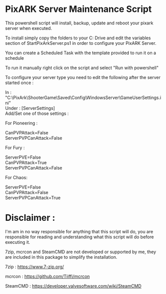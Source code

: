 # PixARK Server Maintenance Script

This powershell script will install, backup, update and reboot your pixark server when executed.

To install simply copy the folders to your C: Drive and edit the variables section of StartPixArkServer.ps1 in order to configure your PixARK Server.

You can create a Scheduled Task with the template provided to run it on a schedule

To run it manually right click on the script and select "Run with powershell"

To configure your server type you need to edit the following after the server started once : 

In : "C:\PixArk\ShooterGame\Saved\Config\WindowsServer\GameUserSettings.ini"  
Under : [ServerSettings]  
Add/Set one of those settings :

For Pioneering :

CanPVPAttack=False  
ServerPVPCanAttack=False

For Fury :

ServerPVE=False  
CanPVPAttack=True  
ServerPVPCanAttack=False

For Chaos:

ServerPVE=False  
CanPVPAttack=False  
ServerPVPCanAttack=True


# Disclaimer : 

I'm am in no way responsible for anything that this script will do, you are responsible for reading and understanding what this script will do before executing it.

7zip, mcrcon and SteamCMD are not developed or supported by me, they are included in this package to simplify the installation.

7zip : https://www.7-zip.org/

mcrcon : https://github.com/Tiiffi/mcrcon

SteamCMD : https://developer.valvesoftware.com/wiki/SteamCMD


